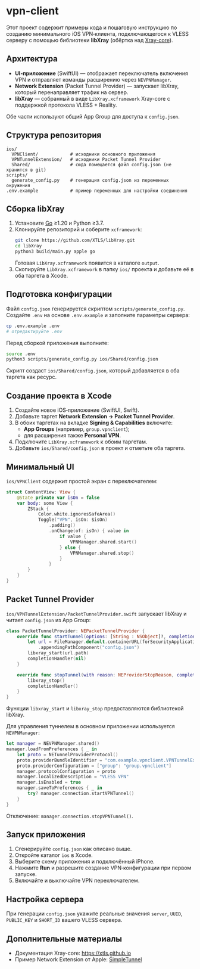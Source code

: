 # vpn-client

Этот проект содержит примеры кода и пошаговую инструкцию по созданию минимального iOS VPN‑клиента, подключающегося к VLESS серверу с помощью библиотеки **libXray** (обёртка над [Xray-core](https://github.com/XTLS/Xray-core)).

## Архитектура

- **UI‑приложение** (SwiftUI) — отображает переключатель включения VPN и отправляет команды расширению через `NEVPNManager`.
- **Network Extension** (Packet Tunnel Provider) — запускает libXray, который перенаправляет трафик на сервер.
- **libXray** — собранный в виде `LibXray.xcframework` Xray-core с поддержкой протокола VLESS + Reality.

Обе части используют общий App Group для доступа к `config.json`.

## Структура репозитория

```text
ios/
  VPNClient/            # исходники основного приложения
  VPNTunnelExtension/   # исходники Packet Tunnel Provider
  Shared/               # сюда помещается файл config.json (не хранится в git)
scripts/
  generate_config.py    # генерация config.json из переменных окружения
.env.example            # пример переменных для настройки соединения
```

## Сборка libXray
1. Установите [Go](https://go.dev/dl/) ≥1.20 и Python ≥3.7.
2. Клонируйте репозиторий и соберите `xcframework`:
   ```bash
   git clone https://github.com/XTLS/libXray.git
   cd libXray
   python3 build/main.py apple go
   ```
   Готовая `LibXray.xcframework` появится в каталоге `output`.
3. Скопируйте `LibXray.xcframework` в папку `ios/` проекта и добавьте её в оба таргета в Xcode.

## Подготовка конфигурации
Файл `config.json` генерируется скриптом `scripts/generate_config.py`. Создайте `.env` на основе `.env.example` и заполните параметры сервера:

```bash
cp .env.example .env
# отредактируйте .env
```

Перед сборкой приложения выполните:

```bash
source .env
python3 scripts/generate_config.py ios/Shared/config.json
```

Скрипт создаст `ios/Shared/config.json`, который добавляется в оба таргета как ресурс.

## Создание проекта в Xcode
1. Создайте новое iOS‑приложение (SwiftUI, Swift).
2. Добавьте таргет **Network Extension → Packet Tunnel Provider**.
3. В обоих таргетах на вкладке **Signing & Capabilities** включите:
   - **App Groups** (например, `group.vpnclient`);
   - для расширения также **Personal VPN**.
4. Подключите `LibXray.xcframework` к обоим таргетам.
5. Добавьте `ios/Shared/config.json` в проект и отметьте оба таргета.

## Минимальный UI
`ios/VPNClient` содержит простой экран с переключателем:

```swift
struct ContentView: View {
    @State private var isOn = false
    var body: some View {
        ZStack {
            Color.white.ignoresSafeArea()
            Toggle("VPN", isOn: $isOn)
                .padding()
                .onChange(of: isOn) { value in
                    if value {
                        VPNManager.shared.start()
                    } else {
                        VPNManager.shared.stop()
                    }
                }
        }
    }
}
```

## Packet Tunnel Provider
`ios/VPNTunnelExtension/PacketTunnelProvider.swift` запускает libXray и читает `config.json` из App Group:

```swift
class PacketTunnelProvider: NEPacketTunnelProvider {
    override func startTunnel(options: [String : NSObject]?, completionHandler: @escaping (Error?) -> Void) {
        let url = FileManager.default.containerURL(forSecurityApplicationGroupIdentifier: "group.vpnclient")!
            .appendingPathComponent("config.json")
        libxray_start(url.path)
        completionHandler(nil)
    }

    override func stopTunnel(with reason: NEProviderStopReason, completionHandler: @escaping () -> Void) {
        libxray_stop()
        completionHandler()
    }
}
```

Функции `libxray_start` и `libxray_stop` предоставляются библиотекой libXray.

Для управления туннелем в основном приложении используется `NEVPNManager`:

```swift
let manager = NEVPNManager.shared()
manager.loadFromPreferences { _ in
    let proto = NETunnelProviderProtocol()
    proto.providerBundleIdentifier = "com.example.vpnclient.VPNTunnelExtension"
    proto.providerConfiguration = ["group": "group.vpnclient"]
    manager.protocolConfiguration = proto
    manager.localizedDescription = "VLESS VPN"
    manager.isEnabled = true
    manager.saveToPreferences { _ in
        try? manager.connection.startVPNTunnel()
    }
}
```

Отключение: `manager.connection.stopVPNTunnel()`.

## Запуск приложения
1. Сгенерируйте `config.json` как описано выше.
2. Откройте каталог `ios` в Xcode.
3. Выберите схему приложения и подключённый iPhone.
4. Нажмите **Run** и разрешите создание VPN‑конфигурации при первом запуске.
5. Включайте и выключайте VPN переключателем.

## Настройка сервера
При генерации `config.json` укажите реальные значения `server`, `UUID`, `PUBLIC_KEY` и `SHORT_ID` вашего VLESS сервера.

## Дополнительные материалы
- Документация Xray-core: <https://xtls.github.io>
- Пример Network Extension от Apple: [SimpleTunnel](https://github.com/networkextension/SimpleTunnel)
